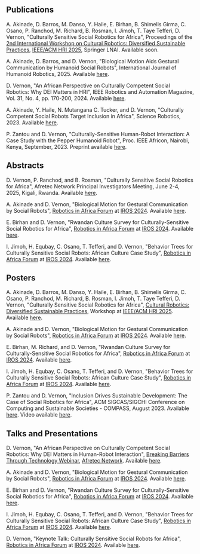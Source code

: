 ## Publications

A. Akinade, D. Barros, M. Danso, Y. Haile, E. Birhan, B. Shimelis Girma, C. Osano, P. Ranchod, M. Richard, B. Rosman, I. Jimoh, T. Taye Tefferi, D. Vernon, "Culturally Sensitive Social Robotics for Africa", Proceedings of the [2nd International Workshop on Cultural Robotics: Diversified Sustainable Practices](https://www.culturebots.org/),  [IEEE/ACM HRI 2025](https://humanrobotinteraction.org/2025/), Springer LNAI. Available soon.

A. Akinade, D. Barros, and D. Vernon, "Biological Motion Aids Gestural Communication by Humanoid Social Robots", International Journal of Humanoid Robotics, 2025. Available [here](https://cssr4africa.github.io/publications/2025_Akinade_Barros_Vernon.pdf).

D. Vernon, "An African Perspective on Culturally Competent Social Robotics: Why DEI Matters in HRI", IEEE Robotics and Automation Magazine, Vol. 31, No. 4, pp. 170-200, 2024. Available [here](https://cssr4africa.github.io/publications/2024_Vernon.pdf).
 
A. Akinade, Y. Haile, N. Mutangana C. Tucker, and D. Vernon, "Culturally Competent Social Robots Target Inclusion in Africa", Science Robotics, 2023.  Available [here](https://cssr4africa.github.io/publications/2023_Akinade_et_al.pdf).

P. Zantou and D. Vernon, "Culturally-Sensitive Human-Robot Interaction: A Case Study with the Pepper Humanoid Robot", Proc. IEEE Africon, Nairobi, Kenya, September, 2023. Preprint available [here](https://cssr4africa.github.io/publications/2023_Zantou_Vernon_Africon.pdf).


## Abstracts

D. Vernon, P. Ranchod, and B. Rosman, "Culturally Sensitive Social Robotics for Africa", Afretec Network Principal Investigators Meeting, June 2-4, 2025, Kigali, Rwanda. Available [here](https://cssr4africa.github.io/abstracts/2025_CSSR4Africa_PI_Meeting_Abstract.pdf).  

A. Akinade and D. Vernon, "Biological Motion for Gestural Communication by Social Robots", [Robotics in Africa Forum](https://africarobotics.github.io/iros2024/) at [IROS 2024](https://iros2024-abudhabi.org/). Available [here](https://cssr4africa.github.io/abstracts/2024_Robotics_in_Africa_Forum_IROS_Akinade_Vernon_abstract.pdf).  

E. Birhan and D. Vernon, "Rwandan Culture Survey for Culturally-Sensitive Social Robotics for Africa", [Robotics in Africa Forum](https://africarobotics.github.io/iros2024/) at [IROS 2024](https://iros2024-abudhabi.org/). Available [here](https://cssr4africa.github.io/abstracts/2024_Robotics_in_Africa_Forum_IROS_Birhan_Vernon_abstract.pdf).  

I. Jimoh, H. Equbay, C. Osano, T. Tefferi, and D. Vernon, "Behavior Trees for Culturally Sensitive Social Robots: African Culture Case Study", [Robotics in Africa Forum](https://africarobotics.github.io/iros2024/) at [IROS 2024](https://iros2024-abudhabi.org/). Available [here](https://cssr4africa.github.io/abstracts/2024_Robotics_in_Africa_Forum_IROS_Jimoh_et_al_abstract.pdf).  


## Posters

A. Akinade, D. Barros, M. Danso, Y. Haile, E. Birhan, B. Shimelis Girma, C. Osano, P. Ranchod, M. Richard, B. Rosman, I. Jimoh, T. Taye Tefferi, D. Vernon, "Culturally Sensitive Social Robotics for Africa", [Cultural Robotics: Diversified Sustainable Practices](https://www.culturebots.org/), Workshop at [IEEE/ACM HRI 2025](https://humanrobotinteraction.org/2025/). Available [here](https://cssr4africa.github.io/posters/2025_Cultural_Robotics_Workshop_Akinade_et_al_poster.pdf).  

A. Akinade and D. Vernon, "Biological Motion for Gestural Communication by Social Robots", [Robotics in Africa Forum](https://africarobotics.github.io/iros2024/) at [IROS 2024](https://iros2024-abudhabi.org/). Available [here](https://cssr4africa.github.io/posters/2024_Robotics_in_Africa_Forum_IROS_Akinade_Vernon_poster.pdf).  

E. Birhan, M. Richard, and D. Vernon, "Rwandan Culture Survey for Culturally-Sensitive Social Robotics for Africa", [Robotics in Africa Forum](https://africarobotics.github.io/iros2024/) at [IROS 2024](https://iros2024-abudhabi.org/). Available [here](https://cssr4africa.github.io/posters/2024_Robotics_in_Africa_Forum_IROS_Birhan_et_al_poster.pdf).  

I. Jimoh, H. Equbay, C. Osano, T. Tefferi, and D. Vernon, "Behavior Trees for Culturally Sensitive Social Robots: African Culture Case Study", [Robotics in Africa Forum](https://africarobotics.github.io/iros2024/) at [IROS 2024](https://iros2024-abudhabi.org/). Available [here](https://cssr4africa.github.io/posters/2024_Robotics_in_Africa_Forum_IROS_Jimoh_et_al_poster.pdf).  

P. Zantou and D. Vernon, "Inclusion Drives Sustainable Development: The Case of Social Robotics for Africa", ACM SIGCAS/SIGCHI Conference on Computing and Sustainable Societies - COMPASS, August 2023. Available [here](https://cssr4africa.github.io/posters/2023_Zantou_Vernon_COMPASS.pdf). Video available [here](https://cssr4africa.github.io/videos/COMPASS_2023.mp4).


## Talks and Presentations

D. Vernon, "An African Perspective on Culturally Competent Social Robotics:  Why DEI Matters in Human-Robot Interaction", [Breaking Barriers Through Technology Webinar](https://engineering.cmu.edu/afretec/events/2025/02/26-vernon-seminar.html), [Afretec Network](https://engineering.cmu.edu/afretec/index.html). Available [here](https://cssr4africa.github.io/presentations/2025_Afretec_Breaking_Barriers_Webinar.pdf).  

A. Akinade and D. Vernon, "Biological Motion for Gestural Communication by Social Robots", [Robotics in Africa Forum](https://africarobotics.github.io/iros2024/) at [IROS 2024](https://iros2024-abudhabi.org/). Available [here](https://cssr4africa.github.io/presentations/2024_Robotics_in_Africa_Forum_IROS_Akinade_Vernon_lightning_presentation.pdf).  

E. Birhan and D. Vernon, "Rwandan Culture Survey for Culturally-Sensitive Social Robotics for Africa", [Robotics in Africa Forum](https://africarobotics.github.io/iros2024/) at [IROS 2024](https://iros2024-abudhabi.org/). Available [here](https://cssr4africa.github.io/presentations/2024_Robotics_in_Africa_Forum_IROS_Birhan_Vernon_lightning_presentation.pdf).  

I. Jimoh, H. Equbay, C. Osano, T. Tefferi, and D. Vernon, "Behavior Trees for Culturally Sensitive Social Robots: African Culture Case Study", [Robotics in Africa Forum](https://africarobotics.github.io/iros2024/) at [IROS 2024](https://iros2024-abudhabi.org/). Available [here](https://cssr4africa.github.io/presentations/2024_Robotics_in_Africa_Forum_IROS_Jimoh_et_al_lightning_presentation.pdf).  

D. Vernon, "Keynote Talk: Culturally Sensitive Social Robots for Africa", [Robotics in Africa Forum](https://africarobotics.github.io/iros2024/) at [IROS 2024](https://iros2024-abudhabi.org/). Available [here](https://cssr4africa.github.io/presentations/2024_Robotics_in_Africa_Forum_IROS_Vernon_keynote_presentation.pdf).  


